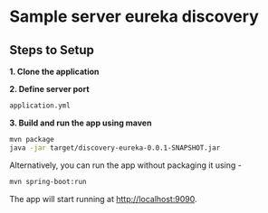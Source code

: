 # Sample server eureka discovery

## Steps to Setup

**1. Clone the application**


**2. Define server port**
```bash
application.yml
```

**3. Build and run the app using maven**

```bash
mvn package
java -jar target/discovery-eureka-0.0.1-SNAPSHOT.jar

```

Alternatively, you can run the app without packaging it using -

```bash
mvn spring-boot:run
```

The app will start running at <http://localhost:9090>.
